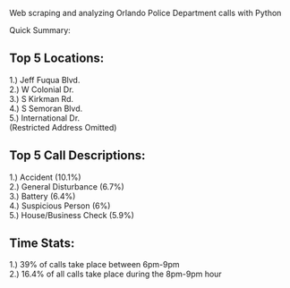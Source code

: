 Web scraping and analyzing Orlando Police Department calls with Python

Quick Summary:

## Top 5 Locations:  
1.) Jeff Fuqua Blvd.  
2.) W Colonial Dr.  
3.) S Kirkman Rd.  
4.) S Semoran Blvd.  
5.) International Dr.  
(Restricted Address Omitted)

## Top 5 Call Descriptions:  
1.) Accident (10.1%)  
2.) General Disturbance (6.7%)  
3.) Battery (6.4%)  
4.) Suspicious Person (6%)  
5.) House/Business Check (5.9%)  

## Time Stats:  
1.) 39% of calls take place between 6pm-9pm  
2.) 16.4% of all calls take place during the 8pm-9pm hour

